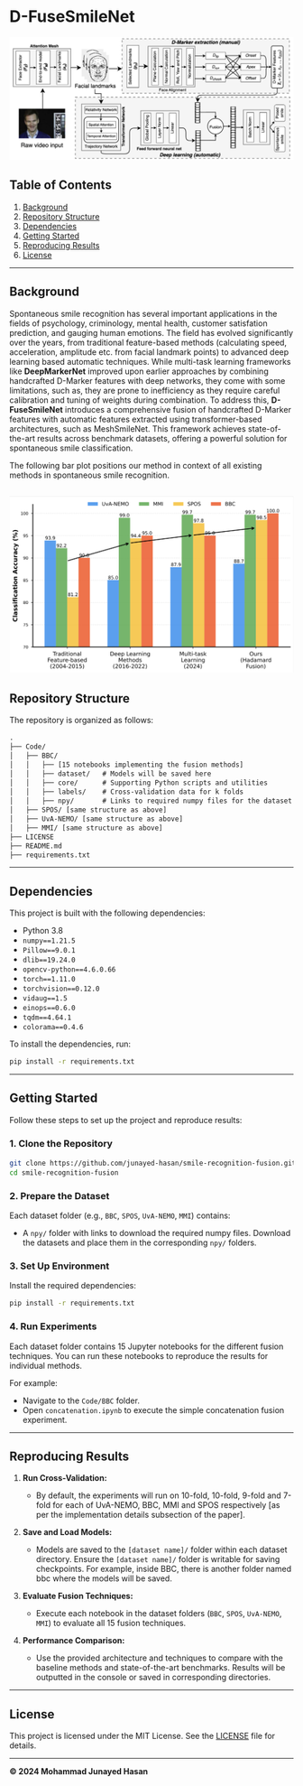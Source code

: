# D-FuseSmileNet

![Architecture Diagram](fusion_archi.png)

## Table of Contents
1. [Background](#background)
2. [Repository Structure](#repository-structure)
3. [Dependencies](#dependencies)
4. [Getting Started](#getting-started)
5. [Reproducing Results](#reproducing-results)
6. [License](#license)

---

## Background

Spontaneous smile recognition has several important applications in the fields of psychology, criminology, mental health, customer satisfation prediction, and gauging human emotions. The field has evolved significantly over the years, from traditional feature-based methods (calculating speed, acceleration, amplitude etc. from facial landmark points) to advanced deep learning based automatic techniques. While multi-task learning frameworks like **DeepMarkerNet** improved upon earlier approaches by combining handcrafted D-Marker features with deep networks, they come with some limitations, such as, they are prone to inefficiency as they require careful calibration and tuning of weights during combination. To address this, **D-FuseSmileNet** introduces a comprehensive fusion of handcrafted D-Marker features with automatic features extracted using transformer-based architectures, such as MeshSmileNet. This framework achieves state-of-the-art results across benchmark datasets, offering a powerful solution for spontaneous smile classification.

The following bar plot positions our method in context of all existing methods in spontaneous smile recognition.

![Performance progression](performance_progression.png)
---

## Repository Structure

The repository is organized as follows:
```
.
├── Code/
│   ├── BBC/
│   │   ├── [15 notebooks implementing the fusion methods]
│   │   ├── dataset/   # Models will be saved here
│   │   ├── core/      # Supporting Python scripts and utilities
│   │   ├── labels/    # Cross-validation data for k folds
│   │   ├── npy/       # Links to required numpy files for the dataset
│   ├── SPOS/ [same structure as above]
│   ├── UvA-NEMO/ [same structure as above]
│   ├── MMI/ [same structure as above]
├── LICENSE
├── README.md
├── requirements.txt
```

---

## Dependencies

This project is built with the following dependencies:
- Python 3.8
- `numpy==1.21.5`
- `Pillow==9.0.1`
- `dlib==19.24.0`
- `opencv-python==4.6.0.66`
- `torch==1.11.0`
- `torchvision==0.12.0`
- `vidaug==1.5`
- `einops==0.6.0`
- `tqdm==4.64.1`
- `colorama==0.4.6`

To install the dependencies, run:
```bash
pip install -r requirements.txt
```

---

## Getting Started

Follow these steps to set up the project and reproduce results:

### 1. Clone the Repository
```bash
git clone https://github.com/junayed-hasan/smile-recognition-fusion.git
cd smile-recognition-fusion
```

### 2. Prepare the Dataset
Each dataset folder (e.g., `BBC`, `SPOS`, `UvA-NEMO`, `MMI`) contains:
- A `npy/` folder with links to download the required numpy files. Download the datasets and place them in the corresponding `npy/` folders.

### 3. Set Up Environment
Install the required dependencies:
```bash
pip install -r requirements.txt
```

### 4. Run Experiments
Each dataset folder contains 15 Jupyter notebooks for the different fusion techniques. You can run these notebooks to reproduce the results for individual methods.

For example:
- Navigate to the `Code/BBC` folder.
- Open `concatenation.ipynb` to execute the simple concatenation fusion experiment.

---

## Reproducing Results

1. **Run Cross-Validation:**
   - By default, the experiments will run on 10-fold, 10-fold, 9-fold and 7-fold for each of UvA-NEMO, BBC, MMI and SPOS respectively [as per the implementation details subsection of the paper]. 

2. **Save and Load Models:**
   - Models are saved to the `[dataset name]/` folder within each dataset directory. Ensure the `[dataset name]/` folder is writable for saving checkpoints. For example, inside BBC, there is another folder named bbc where the models will be saved.

3. **Evaluate Fusion Techniques:**
   - Execute each notebook in the dataset folders (`BBC`, `SPOS`, `UvA-NEMO`, `MMI`) to evaluate all 15 fusion techniques.

4. **Performance Comparison:**
   - Use the provided architecture and techniques to compare with the baseline methods and state-of-the-art benchmarks. Results will be outputted in the console or saved in corresponding directories.

---

## License

This project is licensed under the MIT License. See the [LICENSE](LICENSE) file for details.

---

**© 2024 Mohammad Junayed Hasan**

